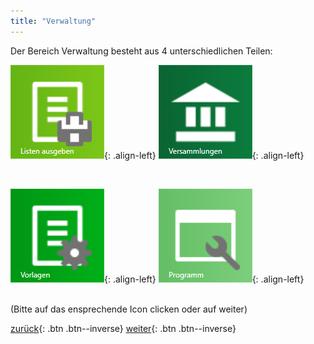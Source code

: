 ```yaml
---
title: "Verwaltung"
---
```

Der Bereich Verwaltung besteht aus 4 unterschiedlichen Teilen:

[![link3](/images/menu_icon_06.png)](/ListenAusgeben){: .align-left}
[![link3](/images/menu_icon_07.png)](/Verwsammlungen){: .align-left}

<br clear="all" />

[![link3](/images/menu_icon_08.png)](/Vorlagen){: .align-left}
[![link3](/images/menu_icon_09.png)](/ProgrammEinstellungen){: .align-left}

<br clear="all" />
(Bitte auf das ensprechende Icon clicken oder auf weiter)


[zurück](MeineRedner.md){: .btn .btn--inverse}  [weiter](ListenAusgeben.md){: .btn .btn--inverse}